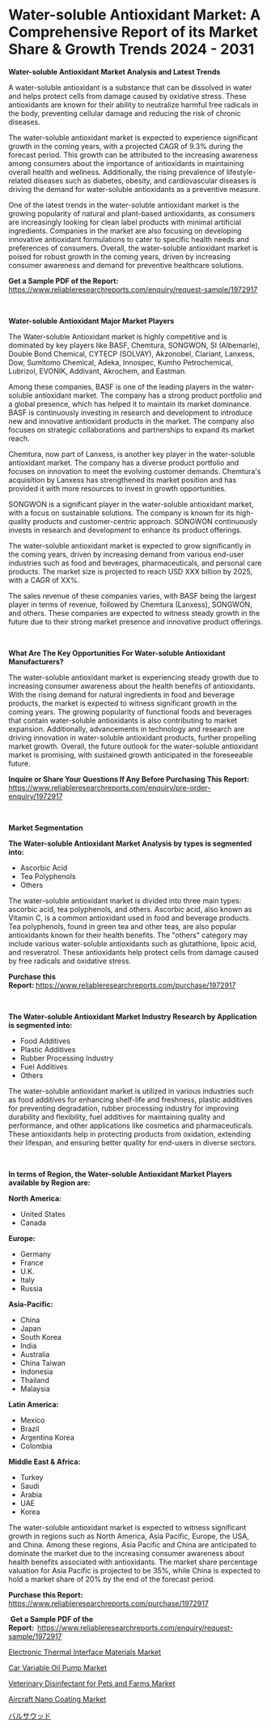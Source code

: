 <p><h1>Water-soluble Antioxidant Market: A Comprehensive Report of its Market Share & Growth Trends 2024 - 2031</h1></p><p><strong>Water-soluble Antioxidant Market Analysis and Latest Trends</strong></p>
<p><p>A water-soluble antioxidant is a substance that can be dissolved in water and helps protect cells from damage caused by oxidative stress. These antioxidants are known for their ability to neutralize harmful free radicals in the body, preventing cellular damage and reducing the risk of chronic diseases.</p><p>The water-soluble antioxidant market is expected to experience significant growth in the coming years, with a projected CAGR of 9.3% during the forecast period. This growth can be attributed to the increasing awareness among consumers about the importance of antioxidants in maintaining overall health and wellness. Additionally, the rising prevalence of lifestyle-related diseases such as diabetes, obesity, and cardiovascular diseases is driving the demand for water-soluble antioxidants as a preventive measure.</p><p>One of the latest trends in the water-soluble antioxidant market is the growing popularity of natural and plant-based antioxidants, as consumers are increasingly looking for clean label products with minimal artificial ingredients. Companies in the market are also focusing on developing innovative antioxidant formulations to cater to specific health needs and preferences of consumers. Overall, the water-soluble antioxidant market is poised for robust growth in the coming years, driven by increasing consumer awareness and demand for preventive healthcare solutions.</p></p>
<p><strong>Get a Sample PDF of the Report:&nbsp;</strong> <a href="https://www.reliableresearchreports.com/enquiry/request-sample/1972917">https://www.reliableresearchreports.com/enquiry/request-sample/1972917</a></p>
<p>&nbsp;</p>
<p><strong>Water-soluble Antioxidant Major Market Players</strong></p>
<p><p>The Water-soluble Antioxidant market is highly competitive and is dominated by key players like BASF, Chemtura, SONGWON, SI (Albemarle), Double Bond Chemical, CYTECP (SOLVAY), Akzonobel, Clariant, Lanxess, Dow, Sumitomo Chemical, Adeka, Innospec, Kumho Petrochemical, Lubrizol, EVONIK, Addivant, Akrochem, and Eastman. </p><p>Among these companies, BASF is one of the leading players in the water-soluble antioxidant market. The company has a strong product portfolio and a global presence, which has helped it to maintain its market dominance. BASF is continuously investing in research and development to introduce new and innovative antioxidant products in the market. The company also focuses on strategic collaborations and partnerships to expand its market reach.</p><p>Chemtura, now part of Lanxess, is another key player in the water-soluble antioxidant market. The company has a diverse product portfolio and focuses on innovation to meet the evolving customer demands. Chemtura's acquisition by Lanxess has strengthened its market position and has provided it with more resources to invest in growth opportunities.</p><p>SONGWON is a significant player in the water-soluble antioxidant market, with a focus on sustainable solutions. The company is known for its high-quality products and customer-centric approach. SONGWON continuously invests in research and development to enhance its product offerings.</p><p>The water-soluble antioxidant market is expected to grow significantly in the coming years, driven by increasing demand from various end-user industries such as food and beverages, pharmaceuticals, and personal care products. The market size is projected to reach USD XXX billion by 2025, with a CAGR of XX%.</p><p>The sales revenue of these companies varies, with BASF being the largest player in terms of revenue, followed by Chemtura (Lanxess), SONGWON, and others. These companies are expected to witness steady growth in the future due to their strong market presence and innovative product offerings.</p></p>
<p>&nbsp;</p>
<p><strong>What Are The Key Opportunities For Water-soluble Antioxidant Manufacturers?</strong></p>
<p><p>The water-soluble antioxidant market is experiencing steady growth due to increasing consumer awareness about the health benefits of antioxidants. With the rising demand for natural ingredients in food and beverage products, the market is expected to witness significant growth in the coming years. The growing popularity of functional foods and beverages that contain water-soluble antioxidants is also contributing to market expansion. Additionally, advancements in technology and research are driving innovation in water-soluble antioxidant products, further propelling market growth. Overall, the future outlook for the water-soluble antioxidant market is promising, with sustained growth anticipated in the foreseeable future.</p></p>
<p><strong>Inquire or Share Your Questions If Any Before Purchasing This Report:</strong> <a href="https://www.reliableresearchreports.com/enquiry/pre-order-enquiry/1972917">https://www.reliableresearchreports.com/enquiry/pre-order-enquiry/1972917</a></p>
<p>&nbsp;</p>
<p><strong>Market Segmentation</strong></p>
<p><strong>The Water-soluble Antioxidant Market Analysis by types is segmented into:</strong></p>
<p><ul><li>Ascorbic Acid</li><li>Tea Polyphenols</li><li>Others</li></ul></p>
<p><p>The water-soluble antioxidant market is divided into three main types: ascorbic acid, tea polyphenols, and others. Ascorbic acid, also known as Vitamin C, is a common antioxidant used in food and beverage products. Tea polyphenols, found in green tea and other teas, are also popular antioxidants known for their health benefits. The "others" category may include various water-soluble antioxidants such as glutathione, lipoic acid, and resveratrol. These antioxidants help protect cells from damage caused by free radicals and oxidative stress.</p></p>
<p><strong>Purchase this Report:&nbsp;</strong><a href="https://www.reliableresearchreports.com/purchase/1972917">https://www.reliableresearchreports.com/purchase/1972917</a></p>
<p>&nbsp;</p>
<p><strong>The Water-soluble Antioxidant Market Industry Research by Application is segmented into:</strong></p>
<p><ul><li>Food Additives</li><li>Plastic Additives</li><li>Rubber Processing Industry</li><li>Fuel Additives</li><li>Others</li></ul></p>
<p><p>The water-soluble antioxidant market is utilized in various industries such as food additives for enhancing shelf-life and freshness, plastic additives for preventing degradation, rubber processing industry for improving durability and flexibility, fuel additives for maintaining quality and performance, and other applications like cosmetics and pharmaceuticals. These antioxidants help in protecting products from oxidation, extending their lifespan, and ensuring better quality for end-users in diverse sectors.</p></p>
<p>&nbsp;</p>
<p><strong>In terms of Region, the Water-soluble Antioxidant Market Players available by Region are:</strong></p>
<p>
    <p> <strong> North America: </strong>
        <ul>
            <li>United States</li>
            <li>Canada</li>
        </ul>
        </p> 
    <p> <strong> Europe: </strong>
        <ul>
            <li>Germany</li>
            <li>France</li>
            <li>U.K.</li>
            <li>Italy</li>
            <li>Russia</li>
        </ul>
        </p> 
    <p> <strong> Asia-Pacific: </strong>
        <ul>
            <li>China</li>
            <li>Japan</li>
            <li>South Korea</li>
            <li>India</li>
            <li>Australia</li>
            <li>China Taiwan</li>
            <li>Indonesia</li>
            <li>Thailand</li>
            <li>Malaysia</li>
        </ul>
        </p> 
    <p> <strong> Latin America: </strong>
        <ul>
            <li>Mexico</li>
            <li>Brazil</li>
            <li>Argentina Korea</li>
            <li>Colombia</li>
        </ul>
        </p> 
    <p> <strong> Middle East & Africa: </strong>
        <ul>
            <li>Turkey</li>
            <li>Saudi</li>
            <li>Arabia</li>
            <li>UAE</li>
            <li>Korea</li>
        </ul>
    </p>
    </p>
<p><p>The water-soluble antioxidant market is expected to witness significant growth in regions such as North America, Asia Pacific, Europe, the USA, and China. Among these regions, Asia Pacific and China are anticipated to dominate the market due to the increasing consumer awareness about health benefits associated with antioxidants. The market share percentage valuation for Asia Pacific is projected to be 35%, while China is expected to hold a market share of 20% by the end of the forecast period.</p></p>
<p><strong>Purchase this Report: </strong><a href="https://www.reliableresearchreports.com/purchase/1972917">https://www.reliableresearchreports.com/purchase/1972917</a></p>
<p>&nbsp;<strong>Get a Sample PDF of the Report:&nbsp;&nbsp;</strong><a href="https://www.reliableresearchreports.com/enquiry/request-sample/1972917">https://www.reliableresearchreports.com/enquiry/request-sample/1972917</a></p>
<p><strong></strong></p>
<p><p><a href="https://github.com/mbisetmhermsr/Market-Research-Report-List-1/blob/main/electronic-thermal-interface-materials-market.md">Electronic Thermal Interface Materials Market</a></p><p><a href="https://issuu.com/reportprime-2/docs/car-variable-oil-pump-market-size-2030.pptx">Car Variable Oil Pump Market</a></p><p><a href="https://issuu.com/reportprime-2/docs/veterinary-disinfectant-for-pets-and-farms-market-">Veterinary Disinfectant for Pets and Farms Market</a></p><p><a href="https://github.com/zjyglelu/Market-Research-Report-List-1/blob/main/aircraft-nano-coating-market.md">Aircraft Nano Coating Market</a></p><p><a href="https://github.com/vtbvgl20191192/Market-Research-Report-List-1/blob/main/52201162309.md">バルサウッド</a></p></p>